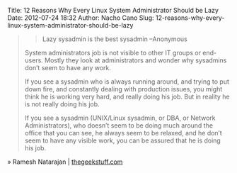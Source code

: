 Title: 12 Reasons Why Every Linux System Administrator Should be Lazy
Date: 2012-07-24 18:32
Author: Nacho Cano
Slug: 12-reasons-why-every-linux-system-administrator-should-be-lazy

> > Lazy sysadmin is the best sysadmin –Anonymous
> > </p>
>
> System administrators job is not visible to other IT groups or
> end-users. Mostly they look at administrators and wonder why sysadmins
> don’t seem to have any work.
>
> If you see a sysadmin who is always running around, and trying to put
> down fire, and constantly dealing with production issues, you might
> think he is working very hard, and really doing his job. But in
> reality he is not really doing his job.
>
> If you see a sysadmin (UNIX/Linux sysadmin, or DBA, or Network
> Administrators), who doesn’t seem to be doing much around the office
> that you can see, he always seem to be relaxed, and he don’t seem to
> have any visible work, you can be assured that he is doing his job.

» Ramesh Natarajan | [thegeekstuff.com][]

  [thegeekstuff.com]: http://www.thegeekstuff.com/2011/07/lazy-sysadmin/
    "12 Reasons Why Every Linux System Administrator Should be Lazy"
